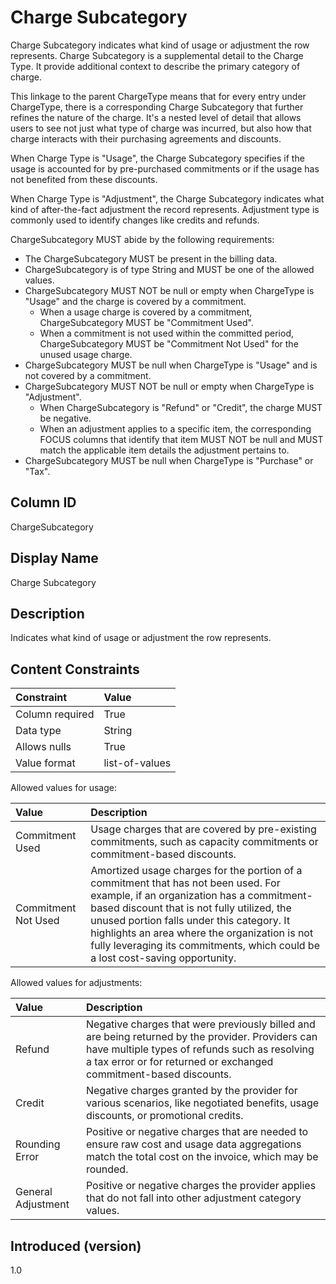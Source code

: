 # Charge Subcategory

Charge Subcategory indicates what kind of usage or adjustment the row represents. Charge Subcategory is a supplemental detail to the Charge Type. It provide additional context to describe the primary category of charge.

This linkage to the parent ChargeType means that for every entry under ChargeType, there is a corresponding Charge Subcategory that further refines the nature of the charge. It's a nested level of detail that allows users to see not just what type of charge was incurred, but also how that charge interacts with their purchasing agreements and discounts.

When Charge Type is "Usage", the Charge Subcategory specifies if the usage is accounted for by pre-purchased commitments or if the usage has not benefited from these discounts.

When Charge Type is "Adjustment", the Charge Subcategory indicates what kind of after-the-fact adjustment the record represents. Adjustment type is commonly used to identify changes like credits and refunds.

ChargeSubcategory MUST abide by the following requirements:

- The ChargeSubcategory MUST be present in the billing data.
- ChargeSubcategory is of type String and MUST be one of the allowed values.
- ChargeSubcategory MUST NOT be null or empty when ChargeType is "Usage" and the charge is covered by a commitment.
  - When a usage charge is covered by a commitment, ChargeSubcategory MUST be "Commitment Used".
  - When a commitment is not used within the committed period, ChargeSubcategory MUST be "Commitment Not Used" for the unused usage charge.
- ChargeSubcategory MUST be null when ChargeType is "Usage" and is not covered by a commitment.
- ChargeSubcategory MUST NOT be null or empty when ChargeType is "Adjustment".
  - When ChargeSubcategory is "Refund" or "Credit", the charge MUST be negative.
  - When an adjustment applies to a specific item, the corresponding FOCUS columns that identify that item MUST NOT be null and MUST match the applicable item details the adjustment pertains to.
- ChargeSubcategory MUST be null when ChargeType is "Purchase" or "Tax".

## Column ID

ChargeSubcategory

## Display Name

Charge Subcategory

## Description

Indicates what kind of usage or adjustment the row represents.

## Content Constraints

| Constraint      | Value          |
| :-------------- | :------------- |
| Column required | True           |
| Data type       | String         |
| Allows nulls    | True           |
| Value format    | list-of-values |

Allowed values for usage:

| Value             | Description                                                                                                                                                                                                                                                                                                                                                |
| :---------------- | :--------------------------------------------------------------------------------------------------------------------------------------------------------------------------------------------------------------------------------------------------------------------------------------------------------------------------------------------------------- |
| Commitment Used   | Usage charges that are covered by pre-existing commitments, such as capacity commitments or commitment-based discounts.                                                                                                                                                              |
| Commitment Not Used | Amortized usage charges for the portion of a commitment that has not been used. For example, if an organization has a commitment-based discount that is not fully utilized, the unused portion falls under this category. It highlights an area where the organization is not fully leveraging its commitments, which could be a lost cost-saving opportunity. |

Allowed values for adjustments:

| Value              | Description                                                                                                                                                                                                              |
| :----------------- | :----------------------------------------------------------------------------------------------------------------------------------------------------------------------------------------------------------------------- |
| Refund             | Negative charges that were previously billed and are being returned by the provider. Providers can have multiple types of refunds such as resolving a tax error or for returned or exchanged commitment-based discounts. |
| Credit             | Negative charges granted by the provider for various scenarios, like negotiated benefits, usage discounts, or promotional credits.                                                                                       |
| Rounding Error     | Positive or negative charges that are needed to ensure raw cost and usage data aggregations match the total cost on the invoice, which may be rounded.                                                                   |
| General Adjustment | Positive or negative charges the provider applies that do not fall into other adjustment category values.                                                                                                                |

## Introduced (version)

1.0
